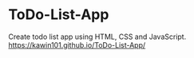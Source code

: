 # ToDo-List-App
Create todo list app using HTML, CSS and JavaScript.
https://kawin101.github.io/ToDo-List-App/

